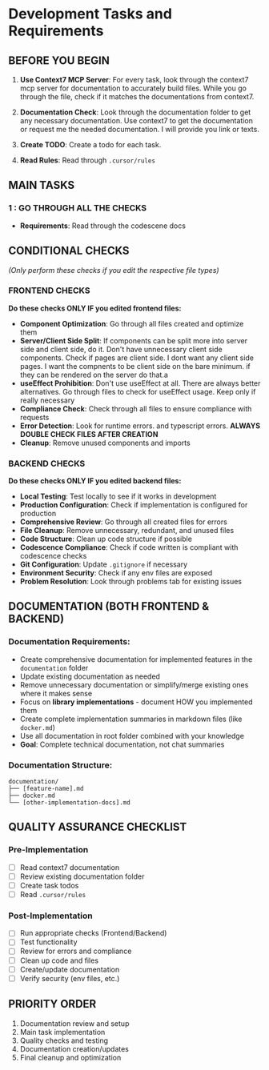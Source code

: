# Development Tasks and Requirements

## BEFORE YOU BEGIN

1. **Use Context7 MCP Server**: For every task, look through the context7 mcp server for documentation to accurately build files. While you go through the file, check if it matches the documentations from context7.

2. **Documentation Check**: Look through the documentation folder to get any necessary documentation. Use context7 to get the documentation or request me the needed documentation. I will provide you link or texts.

3. **Create TODO**: Create a todo for each task.

4. **Read Rules**: Read through `.cursor/rules`

## MAIN TASKS

### 1 : GO THROUGH ALL THE CHECKS

- **Requirements**: Read through the codescene docs

## CONDITIONAL CHECKS

_(Only perform these checks if you edit the respective file types)_

### FRONTEND CHECKS

**Do these checks ONLY IF you edited frontend files:**

- **Component Optimization**: Go through all files created and optimize them
- **Server/Client Side Split**: If components can be split more into server side and client side, do it. Don't have unnecessary client side components. Check if pages are client side. I dont want any client side pages. I want the compnents to be client side on the bare minimum. if they can be rendered on the server do that.a
- **useEffect Prohibition**: Don't use useEffect at all. There are always better alternatives. Go through files to check for useEffect usage. Keep only if really necessary
- **Compliance Check**: Check through all files to ensure compliance with requests
- **Error Detection**: Look for runtime errors. and typescript errors. **ALWAYS DOUBLE CHECK FILES AFTER CREATION**
- **Cleanup**: Remove unused components and imports

### BACKEND CHECKS

**Do these checks ONLY IF you edited backend files:**

- **Local Testing**: Test locally to see if it works in development
- **Production Configuration**: Check if implementation is configured for production
- **Comprehensive Review**: Go through all created files for errors
- **File Cleanup**: Remove unnecessary, redundant, and unused files
- **Code Structure**: Clean up code structure if possible
- **Codescence Compliance**: Check if code written is compliant with codescence checks
- **Git Configuration**: Update `.gitignore` if necessary
- **Environment Security**: Check if any env files are exposed
- **Problem Resolution**: Look through problems tab for existing issues

## DOCUMENTATION (BOTH FRONTEND & BACKEND)

### Documentation Requirements:

- Create comprehensive documentation for implemented features in the `documentation` folder
- Update existing documentation as needed
- Remove unnecessary documentation or simplify/merge existing ones where it makes sense
- Focus on **library implementations** - document HOW you implemented them
- Create complete implementation summaries in markdown files (like `docker.md`)
- Use all documentation in root folder combined with your knowledge
- **Goal**: Complete technical documentation, not chat summaries

### Documentation Structure:

```
documentation/
├── [feature-name].md
├── docker.md
└── [other-implementation-docs].md
```

## QUALITY ASSURANCE CHECKLIST

### Pre-Implementation

- [ ] Read context7 documentation
- [ ] Review existing documentation folder
- [ ] Create task todos
- [ ] Read `.cursor/rules`

### Post-Implementation

- [ ] Run appropriate checks (Frontend/Backend)
- [ ] Test functionality
- [ ] Review for errors and compliance
- [ ] Clean up code and files
- [ ] Create/update documentation
- [ ] Verify security (env files, etc.)

## PRIORITY ORDER

1. Documentation review and setup
2. Main task implementation
3. Quality checks and testing
4. Documentation creation/updates
5. Final cleanup and optimization
